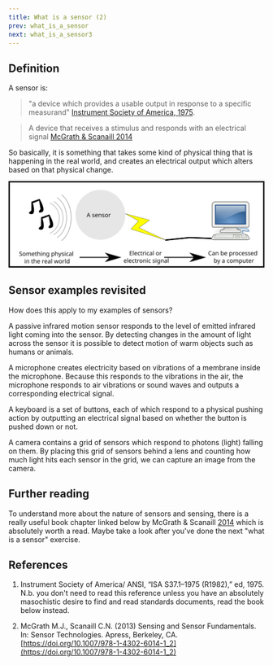 ```yaml
---
title: What is a sensor (2)
prev: what_is_a_sensor
next: what_is_a_sensor3
---
```

## Definition

A sensor is: 
> "a device which provides a usable output in response to a specific measurand" [Instrument Society of America, 1975](#isa). 

> A device that receives a stimulus and responds with an electrical signal [McGrath & Scanaill 2014](#mands)

So basically, it is something that takes some kind of physical thing that is happening in the real world, and creates an electrical output which alters based on that physical change.

![A sensor responds to a physical quantity from the real world by altering an electric signal which may then be processed by a computer or other electrical devices.](images/sensor_diagram1.svg "A sensor responds to a physical quantity from the real world by altering an electric signal which may then be processed by a computer or other electrical devices.")

## Sensor examples revisited

How does this apply to my examples of sensors?

A passive infrared motion sensor responds to the level of emitted infrared light coming into the sensor. By detecting changes in the amount of light across the sensor it is possible to detect motion of warm objects such as humans or animals.

A microphone creates electricity based on vibrations of a membrane inside the microphone. Because this responds to the vibrations in the air, the microphone responds to air vibrations or sound waves and outputs a corresponding electrical signal.

A keyboard is a set of buttons, each of which respond to a physical pushing action by outputting an electrical signal based on whether the button is pushed down or not.

A camera contains a grid of sensors which respond to photons (light) falling on them. By placing this grid of sensors behind a lens and counting how much light hits each sensor in the grid, we can capture an image from the camera.

## Further reading

To understand more about the nature of sensors and sensing, there is a really useful book chapter linked below by McGrath & Scanaill [2014](#mands) which is absolutely worth a read. Maybe take a look after you've done the next "what is a sensor" exercise.


## References

1. <a id="isa"></a> Instrument Society of America/ ANSI, “ISA S37.1–1975 (R1982),” ed, 1975. N.b. you don't need to read this reference unless you have an absolutely masochistic desire to find and read standards documents, read the book below instead. 

1. <a id="mands"></a>McGrath M.J., Scanaill C.N. (2013) Sensing and Sensor Fundamentals. In: Sensor Technologies. Apress, Berkeley, CA. [https://doi.org/10.1007/978-1-4302-6014-1_2](https://doi.org/10.1007/978-1-4302-6014-1_2)
